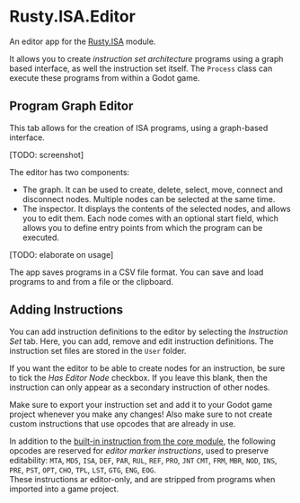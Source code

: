 # Rusty.ISA.Editor
An editor app for the [Rusty.ISA](https://github.com/RustyRoboticsBV/Rusty.ISA) module.

It allows you to create *instruction set architecture* programs using a graph based interface, as well the instruction set itself. The `Process` class can execute these programs from within a Godot game.

## Program Graph Editor
This tab allows for the creation of ISA programs, using a graph-based interface.

[TODO: screenshot]

The editor has two components:
- The graph. It can be used to create, delete, select, move, connect and disconnect nodes. Multiple nodes can be selected at the same time.
- The inspector. It displays the contents of the selected nodes, and allows you to edit them. Each node comes with an optional start field, which allows you to define entry points from which the program can be executed.

[TODO: elaborate on usage]

The app saves programs in a CSV file format. You can save and load programs to and from a file or the clipboard.

## Adding Instructions
You can add instruction definitions to the editor by selecting the *Instruction Set* tab. Here, you can add, remove and edit instruction definitions. The instruction set files are stored in the `User` folder.

If you want the editor to be able to create nodes for an instruction, be sure to tick the *Has Editor Node* checkbox. If you leave this blank, then the instruction can only appear as a secondary instruction of other nodes.

Make sure to export your instruction set and add it to your Godot game project whenever you make any changes!
Also make sure to not create custom instructions that use opcodes that are already in use.

In addition to the [built-in instruction from the core module](https://github.com/RustyRoboticsBV/Rusty.ISA?tab=readme-ov-file#built-in-instructions), the following opcodes are reserved for *editor marker instructions*, used to preserve editability: `MTA`, `MD5`, `ISA`, `DEF`, `PAR`, `RUL`, `REF`, `PRO`, `JNT` `CMT`, `FRM`, `MBR`, `NOD`, `INS`, `PRE`, `PST`, `OPT`, `CHO`, `TPL`, `LST`, `GTG`, `ENG`, `EOG`.<br/>These instructions ar editor-only, and are stripped from programs when imported into a game project.
